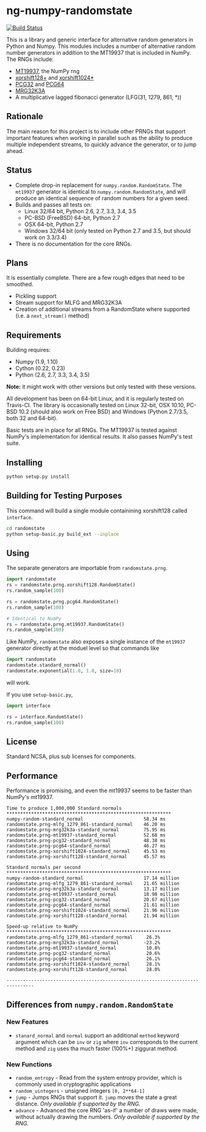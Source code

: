 # ng-numpy-randomstate
[![Build Status](https://travis-ci.org/bashtage/ng-numpy-randomstate.svg?branch=master)](https://travis-ci.org/bashtage/ng-numpy-randomstate)

This is a library and generic interface for alternative random generators 
in Python and Numpy. This modules includes a number of alternative random 
number generators in addition to the MT19937 that is included in NumPy. 
The RNGs include:

* [MT19937](https://github.com/numpy/numpy/blob/master/numpy/random/mtrand/),
 the NumPy rng
* [xorshift128+](http://xorshift.di.unimi.it/) and 
[xorshift1024*](http://xorshift.di.unimi.it/)
* [PCG32](http://www.pcg-random.org/) and [PCG64](http:w//www.pcg-random.org/)
* [MRG32K3A](http://simul.iro.umontreal.ca/rng)
* A multiplicative lagged fibonacci generator (LFG(31, 1279, 861, *))

## Rationale
The main reason for this project is to include other PRNGs that support 
important features when working in parallel such as the ability to produce 
multiple independent streams, to quickly advance the generator, or to jump 
ahead.

## Status

* Complete drop-in replacement for `numpy.random.RandomState`. The `mt19937` 
generator is identical to `numpy.random.RandomState`, and will produce an 
identical sequence of random numbers for a given seed.   
* Builds and passes all tests on:
  * Linux 32/64 bit, Python 2.6, 2.7, 3.3, 3.4, 3.5
  * PC-BSD (FreeBSD) 64-bit, Python 2.7
  * OSX  64-bit, Python 2.7
  * Windows 32/64 bit (only tested on Python 2.7 and 3.5, but should work on 3.3/3.4)
* There is no documentation for the core RNGs.

## Plans
It is essentially complete.  There are a few rough edges that need to be smoothed.
  
  * Pickling support
  * Stream support for MLFG and MRG32K3A
  * Creation of additional streams from a RandomState where supported (i.e. 
  a `next_stream()` method)
  
## Requirements
Building requires:

  * Numpy (1.9, 1.10)
  * Cython (0.22, 0.23)
  * Python (2.6, 2.7, 3.3, 3.4, 3.5)

**Note:** it might work with other versions but only tested with these 
versions. 

All development has been on 64-bit Linux, and it is regularly tested on 
Travis-CI. The library is occasionally tested on Linux 32-bit,  OSX 10.10, 
PC-BSD 10.2 (should also work on Free BSD) and Windows (Python 2.7/3.5, 
both 32 and 64-bit).

Basic tests are in place for all RNGs. The MT19937 is tested against NumPy's 
implementation for identical results. It also passes NumPy's test suite.

## Installing

```bash
python setup.py install
```

## Building for Testing Purposes

This command will build a single module containining xorshift128 called
`interface`.  

```bash
cd randomstate
python setup-basic.py build_ext --inplace
```

## Using

The separate generators are importable from `randomstate.prng`.

```python
import randomstate
rs = randomstate.prng.xorshift128.RandomState()
rs.random_sample(100)

rs = randomstate.prng.pcg64.RandomState()
rs.random_sample(100)

# Identical to NumPy
rs = randomstate.prng.mt19937.RandomState()
rs.random_sample(100)
```

Like NumPy, `randomstate` also exposes a single instance of the `mt19937` 
generator directly at the moduel level so that commands like

```python
import randomstate
randomstate.standard_normal()
randomstate.exponential(1.0, 1.0, size=10)
```

will work.

If you use `setup-basic.py`, 

```python
import interface

rs = interface.RandomState()
rs.random_sample(100)
```

## License
Standard NCSA, plus sub licenses for components.

## Performance
Performance is promising, and even the mt19937 seems to be faster than NumPy's mt19937. 

```
Time to produce 1,000,000 Standard normals
************************************************************
numpy-random-standard_normal                      58.34 ms
randomstate.prng-mlfg_1279_861-standard_normal    46.20 ms
randomstate.prng-mrg32k3a-standard_normal         75.95 ms
randomstate.prng-mt19937-standard_normal          52.68 ms
randomstate.prng-pcg32-standard_normal            48.38 ms
randomstate.prng-pcg64-standard_normal            46.27 ms
randomstate.prng-xorshift1024-standard_normal     45.53 ms
randomstate.prng-xorshift128-standard_normal      45.57 ms

Standard normals per second
************************************************************
numpy-random-standard_normal                      17.14 million
randomstate.prng-mlfg_1279_861-standard_normal    21.65 million
randomstate.prng-mrg32k3a-standard_normal         13.17 million
randomstate.prng-mt19937-standard_normal          18.98 million
randomstate.prng-pcg32-standard_normal            20.67 million
randomstate.prng-pcg64-standard_normal            21.61 million
randomstate.prng-xorshift1024-standard_normal     21.96 million
randomstate.prng-xorshift128-standard_normal      21.94 million

Speed-up relative to NumPy
************************************************************
randomstate.prng-mlfg_1279_861-standard_normal     26.3%
randomstate.prng-mrg32k3a-standard_normal         -23.2%
randomstate.prng-mt19937-standard_normal           10.8%
randomstate.prng-pcg32-standard_normal             20.6%
randomstate.prng-pcg64-standard_normal             26.1%
randomstate.prng-xorshift1024-standard_normal      28.1%
randomstate.prng-xorshift128-standard_normal       28.0%

--------------------------------------------------------------------------------
```

## Differences from `numpy.random.RandomState`

### New Features
* `stanard_normal` and `normal` support an additional `method` keyword 
argument which can be `inv` or `zig` where `inv` corresponds to the 
current method and `zig` uses tha much faster (100%+) ziggurat method.

### New Functions

* `random_entropy` - Read from the system entropy provider, which is commonly 
used in cryptographic applications
* `random_uintegers` - unsigned integers `[0, 2**64-1]` 
* `jump` - Jumps RNGs that support it.  `jump` moves the state a great 
distance. _Only available if supported by the RNG._
* `advance` - Advanced the core RNG 'as-if' a number of draws were made, 
without actually drawing the numbers. _Only available if supported by the RNG._
